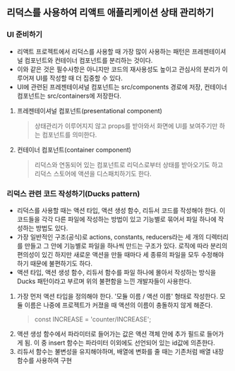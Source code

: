 ## 리덕스를 사용하여 리액트 애플리케이션 상태 관리하기

### UI 준비하기

- 리액트 프로젝트에서 리덕스를 사용할 때 가장 많이 사용하는 패턴은 프레젠테이셔널 컴포넌트와 컨테이너 컴포넌트를 분리하는 것이다.
- 이와 같은 것은 필수사항은 아니지만 코드의 재사용성도 높이고 관심사의 분리가 이루어져 UI를 작성할 때 더 집중할 수 있다.
- UI에 관련된 프레젠테이셔널 컴포넌트는 src/components 경로에 저장, 컨테이너 컴포넌트는 src/containers에 저장한다.

1. 프레젠테이셔널 컴포넌트(presentational component)
   > 상태관리가 이루어지지 않고 props를 받아와서 화면에 UI를 보여주기만 하는 컴포넌트를 의미한다.
2. 컨테이너 컴포넌트(container component)
   > 리덕스와 연동되어 있는 컴포넌트로 리덕스로부터 상태를 받아오기도 하고 리덕스 스토어에 액션을 디스패치하기도 한다.

### 리덕스 관련 코드 작성하기(Ducks pattern)

- 리덕스를 사용할 때는 액션 타입, 액션 생성 함수, 리듀서 코드를 작성해야 한다. 이 코드들을 각각 다른 파일에 작성하는 방법이 있고 기능별로 묶어서 파일 하나에 작성하는 방법도 있다.
- 가장 일반적인 구조(공식)로 actions, constants, reducers라는 세 개의 디렉터리를 만들고 그 안에 기능별로 파일을 하나씩 만드는 구조가 있다. 로직에 따라 분리의 편의성이 있긴 하지만 새로운 액션을 만들 때마다 세 종류의 파일을 모두 수정해야 하기 때문에 불편하기도 하다.
- 액션 타입, 액션 생성 함수, 리듀서 함수를 파일 하나에 몰아서 작성하는 방식을 Ducks 패턴이라고 부르며 위의 불편함을 느낀 개발자들이 사용한다.

1. 가장 먼저 액션 타입을 정의해야 한다. '모듈 이름 / 액션 이름' 형태로 작성한다. 모듈 이름은 나중에 프로젝트가 커졌을 때 액션의 이름이 충돌하지 않게 해준다.
   > const INCREASE = 'counter/INCREASE';
2. 액션 생성 함수에서 파라미터로 들어가는 값은 액션 객체 안에 추가 필드로 들어가게 됨. 이 중 insert 함수는 파라미터 이외에도 선언되어 있는 id값에 의존한다.
3. 리듀서 함수는 불변성을 유지해야하며, 배열에 변화를 줄 때는 기존처럼 배열 내장 함수를 사용하여 구현
